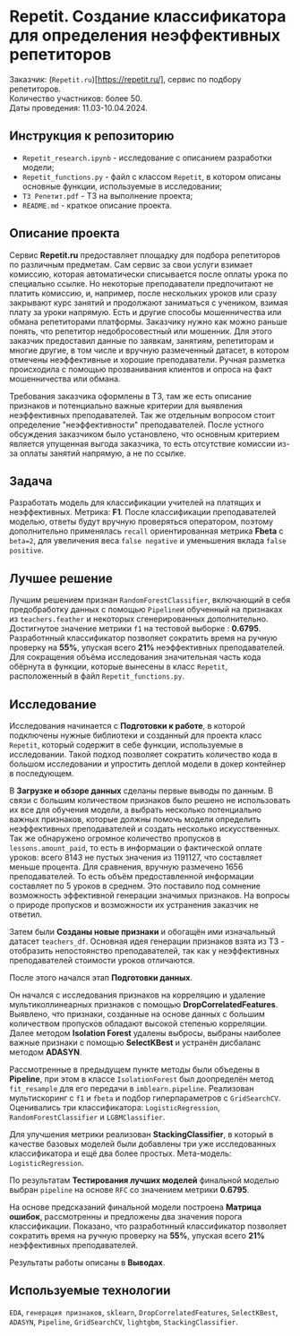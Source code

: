 # Repetit. Создание классификатора для определения неэффективных репетиторов

Заказчик: (`Repetit.ru`)[https://repetit.ru/], сервис по подбору репетиторов.<br>
Количество участников: более 50.<br>
Даты проведения: 11.03-10.04.2024.<br>

## Инструкция к репозиторию

* `Repetit_research.ipynb` - исследование с описанием разработки модели;
* `Repetit_functions.py` - файл с классом `Repetit`, в котором описаны основные функции, используемые в исследовании;
* `ТЗ Репетит.pdf` - ТЗ на выполнение проекта;
* `README.md` - краткое описание проекта.

## Описание проекта

Сервис **Repetit.ru** предоставляет площадку для подбора репетиторов по различным предметам. Сам сервис за свои услуги взимает комиссию, которая автоматически списывается после оплаты урока по специально ссылке. Но некоторые преподаватели предпочитают не платить комиссию, и, например, после нескольких уроков или сразу закрывают курс занятий и продолжают заниматься с учеником, взимая плату за уроки напрямую. Есть и другие способы мошенничества или обмана репетиторами платформы. Заказчику нужно как можно раньше понять, что репетитор недобросовестный или мошенник. Для этого заказчик предоставил данные по заявкам, занятиям, репетиторам и многие другие, в том числе и вручную размеченный датасет, в котором отмечены неэффективные и хорошие преподаватели. Ручная разметка происходила с помощью прозванивания клиентов и опроса на факт мошенничества или обмана.

Требования заказчика оформлены в ТЗ, там же есть описание признаков и потенциально важные критерии для выявления неэффективных преподавателей.
Так же отдельным вопросом стоит определение "неэффективности" преподавателей. После устного обсуждения заказчиком было установлено, что основным критерием является упущенная выгода заказчика, то есть отсутствие комиссии из-за оплаты занятий напрямую, а не по ссылке.

## Задача

Разработать модель для классификации учителей на платящих и неэффективных.
Метрика: **F1**.
После классификации преподавателей моделью, ответы будут вручную проверяться оператором, поэтому дополнительно применялась `recall` ориентированная метрика **Fbeta** с `beta=2`, для увеличения веса `false negative` и уменьшения вклада `false positive`.

## Лучшее решение

Лучшим решением признан `RandomForestClassifier`, включающий в себя предобработку данных с помощью `Pipeline`и обученный на признаках из `teachers.feather` и некоторых сгенерированных дополнительно. Достигнутое значение метрики `f1` на тестовой выборке : **0.6795**. Разработнный классификатор позволяет сократить время на ручную проверку на **55%**, упуская всего **21%** неэффективных преподавателей. Для сокращения объёма исследования значительная часть кода обёрнута в функции, которые вынесены в класс `Repetit`, расположенный в файл `Repetit_functions.py`.

## Исследование

Исследования начинается с **Подготовки к работе**, в которой подключены нужные библиотеки и созданный для проекта класс `Repetit`, который содержит в себе функции, используемые в исследовании. Такой подход позволяет сократить количество кода в большом исследовании и упростить деплой модели в докер контейнер в последующем.

В **Загрузке и обзоре данных** сделаны первые выводы по данным. В связи с большим количеством признаков было решено не использовать их все для обучения модели, а выбрать несколько потенциально важных признаков, которые должны помочь модели определить неэффективных преподавателей и создать несколько искусственных. Так же обнаружено огромное количество пропусков в `lessons.amount_paid`, то есть в информации о фактической оплате уроков: всего 8143 не пустых значения из 1191127, что составляет меньше процента. Для сравнения, вручную размечено 1656 преподавателей. То есть объём предоставленной информации составляет по 5 уроков в среднем. Это поставило под сомнение возможность эффективной генерации значимых признаков. На вопросы о природе пропусков и возможности их устранения заказчик не ответил.

Затем были **Созданы новые признаки** и обогащён ими изначальный датасет `teachers_df`. Основная идея генерации признаков взята из ТЗ - отобразить непостоянство преподавателей, так как у неэффективных преподавателей стоимости уроков отличаются.

После этого начался этап **Подготовки данных**.

Он начался с исследования признаков на корреляцию и удаление мультиколлинеарных признаков с помощью **DropCorrelatedFeatures**. Выявлено, что признаки, созданные на основе данных с большим количеством пропусков обладают высокой степенью корреляции. Далее методом **Isolation Forest** удалены выбросы, выбраны наиболее важные признаки с помощью **SelectKBest** и устранён дисбаланс методом **ADASYN**.

Рассмотренные в предыдущем пункте методы были объедены в **Pipeline**, при этом в классе `IsolationForest` был доопределён метод `fit_resample` для его передачи в `imblearn.pipeline`. Реализован мультискоринг с `f1` и `fbeta` и подбор гиперпараметров с `GridSearchCV`. Оценивались три классификатора: `LogisticRegression`, `RandomForestClassifier` и  `LGBMClassifier`. 

Для улучшения метрики реализован **StackingClassifier**, в который в качестве базовых моделей были добавлены три уже исследованных классификатора и ещё два более простых. Мета-модель: `LogisticRegression`.

По результатам **Тестирования лучших моделей** финальной моделью выбран `pipeline` на основе `RFC` со значением метрики **0.6795**.

На основе предсказаний финальной модели построена **Матрица ошибок**, рассмотренны и предложены два значения порога классификации. Показано, что разработнный классификатор позволяет сократить время на ручную проверку на **55%**, упуская всего **21%** неэффективных преподавателей.

Результаты работы описаны в **Выводах**.

## Используемые технологии

`EDA`, `генерация признаков`, `sklearn`, `DropCorrelatedFeatures`, `SelectKBest`, `ADASYN`, `Pipeline`, `GridSearchCV`, `lightgbm`, `StackingClassifier`.
